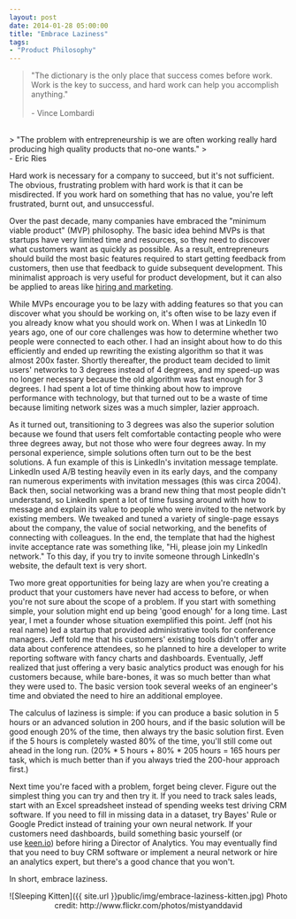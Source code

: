 ```yaml
---
layout: post
date: 2014-01-28 05:00:00
title: "Embrace Laziness"
tags:
- "Product Philosophy"
---
```


> "The dictionary is the only place that success comes before work. Work is the key to success, and hard work can help you accomplish anything."  
> <br>- Vince Lombardi

<div></div>
<br>
> "The problem with entrepreneurship is we are often working really hard producing high quality products that no-one wants."  
> <br>- Eric Ries

  

Hard work is necessary for a company to succeed, but it's not sufficient. The obvious, frustrating problem with hard work is that it can be misdirected. If you work hard on something that has no value, you're left frustrated, burnt out, and unsuccessful.  

Over the past decade, many companies have embraced the "minimum viable product" (MVP) philosophy. The basic idea behind MVPs is that startups have very limited time and resources, so they need to discover what customers want as quickly as possible. As a result, entrepreneurs should build the most basic features required to start getting feedback from customers, then use that feedback to guide subsequent development. This minimalist approach is very useful for product development, but it can also be applied to areas like <a href="{{site.url}}minimum-viable-everything" target="_blank">hiring and marketing</a>.

While MVPs encourage you to be lazy with adding features so that you can discover what you should be working on, it's often wise to be lazy even if you already know what you should work on. When I was at LinkedIn 10 years ago, one of our core challenges was how to determine whether two people were connected to each other. I had an insight about how to do this efficiently and ended up rewriting the existing algorithm so that it was almost 200x faster. Shortly thereafter, the product team decided to limit users' networks to 3 degrees instead of 4 degrees, and my speed-up was no longer necessary because the old algorithm was fast enough for 3 degrees. I had spent a lot of time thinking about how to improve performance with technology, but that turned out to be a waste of time because limiting network sizes was a much simpler, lazier approach.

As it turned out, transitioning to 3 degrees was also the superior solution because we found that users felt comfortable contacting people who were three degrees away, but not those who were four degrees away. In my personal experience, simple solutions often turn out to be the best solutions. A fun example of this is LinkedIn's invitation message template. LinkedIn used A/B testing heavily even in its early days, and the company ran numerous experiments with invitation messages (this was circa 2004). Back then, social networking was a brand new thing that most people didn't understand, so LinkedIn spent a lot of time fussing around with how to message and explain its value to people who were invited to the network by existing members. We tweaked and tuned a variety of single-page essays about the company, the value of social networking, and the benefits of connecting with colleagues. In the end, the template that had the highest invite acceptance rate was something like, "Hi, please join my LinkedIn network." To this day, if you try to invite someone through LinkedIn's website, the default text is very short.

Two more great opportunities for being lazy are when you're creating a product that your customers have never had access to before, or when you're not sure about the scope of a problem. If you start with something simple, your solution might end up being 'good enough' for a long time. Last year, I met a founder whose situation exemplified this point. Jeff (not his real name) led a startup that provided administrative tools for conference managers. Jeff told me that his customers' existing tools didn't offer any data about conference attendees, so he planned to hire a developer to write reporting software with fancy charts and dashboards. Eventually, Jeff realized that just offering a very basic analytics product was enough for his customers because, while bare-bones, it was so much better than what they were used to. The basic version took several weeks of an engineer's time and obviated the need to hire an additional employee.

The calculus of laziness is simple: if you can produce a basic solution in 5 hours or an advanced solution in 200 hours, and if the basic solution will be good enough 20% of the time, then always try the basic solution first. Even if the 5 hours is completely wasted 80% of the time, you'll still come out ahead in the long run. (20% * 5 hours + 80% * 205 hours = 165 hours per task, which is much better than if you always tried the 200-hour approach first.)  

Next time you're faced with a problem, forget being clever. Figure out the simplest thing you can try and then try it. If you need to track sales leads, start with an Excel spreadsheet instead of spending weeks test driving CRM software. If you need to fill in missing data in a dataset, try Bayes' Rule or Google Predict instead of training your own neural network. If your customers need dashboards, build something basic yourself (or use <a href="https://keen.io/" target="_blank">keen.io</a>) before hiring a Director of Analytics. You may eventually find that you need to buy CRM software or implement a neural network or hire an analytics expert, but there's a good chance that you won't.

In short, embrace laziness.  

<center>
![Sleeping Kitten]({{ site.url }}public/img/embrace-laziness-kitten.jpg)
Photo credit: http://www.flickr.com/photos/mistyanddavid
</center>